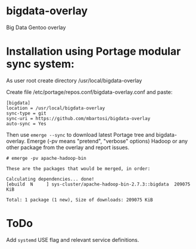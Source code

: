 # bigdata-overlay
Big Data Gentoo overlay

# Installation using Portage modular sync system:

As user root create directory /usr/local/bigdata-overlay

Create file /etc/portage/repos.conf/bigdata-overlay.conf and paste:
```
[bigdata]
location = /usr/local/bigdata-overlay
sync-type = git
sync-uri = https://github.com/mbartosi/bigdata-overlay
auto-sync = Yes
```
Then use `emerge --sync` to download latest Portage tree and bigdata-overlay. Emerge (-pv means "pretend", "verbose" options) Hadoop or any other package from the overlay and report issues.
```
# emerge -pv apache-hadoop-bin

These are the packages that would be merged, in order:

Calculating dependencies... done!
[ebuild  N     ] sys-cluster/apache-hadoop-bin-2.7.3::bigdata  209075 KiB

Total: 1 package (1 new), Size of downloads: 209075 KiB
```

# ToDo

Add `systemd` USE flag and relevant service definitions.
